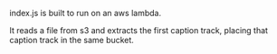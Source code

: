 index.js is built to run on an aws lambda.

It reads a file from s3 and extracts the first caption track, placing that
caption track in the same bucket.
